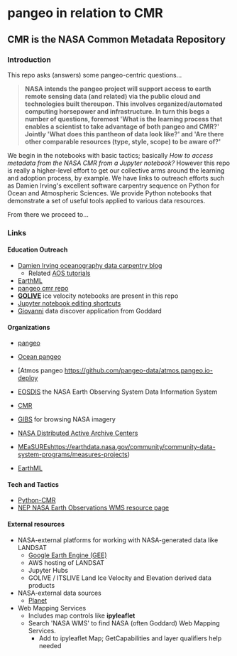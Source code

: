 # pangeo in relation to CMR

## CMR is the NASA **Common Metadata Repository**

### Introduction

This repo asks (answers) some pangeo-centric questions... 


> **NASA intends the pangeo project will support access to earth remote sensing data (and related)
via the public cloud and technologies built thereupon. This involves organized/automated 
computing horsepower and infrastructure. In turn this begs a number of questions, foremost
'What is the learning process that enables a scientist to take advantage of both pangeo and CMR?' 
Jointly 'What does this pantheon of data look like?' and 'Are there other comparable resources
(type, style, scope) to be aware of?'**


We begin in the notebooks with basic tactics; basically *How to access metadata from the NASA CMR from a Jupyter notebook?*
However this repo is really a higher-level effort to get our collective arms around the learning and adoption process, by example.
We have links to outreach efforts such as Damien Irving's excellent software carpentry sequence on Python for Ocean and
Atmospheric Sciences. We provide Python notebooks that demonstrate a set of useful tools applied to various data resources. 


From there we proceed to...



### Links

#### Education Outreach 


* [Damien Irving oceanography data carpentry blog](https://datacarpentry.org/blog/2018/09/atmos-ocean-launch)
  * Related [AOS tutorials](https://carpentrieslab.github.io/python-aos-lesson/)
* [EarthML](http://earthml.pyviz.org/index.html)
* [pangeo cmr repo](https://github.com/pangeo-data/cmr)
* [**GOLIVE**](https://nsidc.org/data/NSIDC-0710) ice velocity notebooks are present in this repo
* [Jupyter notebook editing shortcuts](https://www.dataquest.io/blog/jupyter-notebook-tips-tricks-shortcuts/)
* [Giovanni](http://giovanni.gsfc.nasa.gov/giovanni/) data discover application from Goddard



#### Organizations

* [pangeo](https://pangeo.io/)
* [Ocean pangeo](https://github.com/raphaeldussin/example.pangeo.io-deploy)
* [Atmos pangeo https://github.com/pangeo-data/atmos.pangeo.io-deploy


* [EOSDIS](https://earthdata.nasa.gov/about) the NASA Earth Observing System Data Information System
* [CMR](https://earthdata.nasa.gov/about/science-system-description/eosdis-components/common-metadata-repository)
* [GIBS](https://pypi.python.org/pypi/python-cmr/0.3.1) for browsing NASA imagery
* [NASA Distributed Active Archive Centers](https://nssdc.gsfc.nasa.gov/earth/daacs.html)
* [MEaSUREs]()https://earthdata.nasa.gov/community/community-data-system-programs/measures-projects)
* [EarthML](http://earthml.pyviz.org/index.html)


#### Tech and Tactics


* [Python-CMR](https://pypi.python.org/pypi/python-cmr/0.3.1)
* [NEP NASA Earth Observations WMS resource page](https://neo.sci.gsfc.nasa.gov/about/wms.php)


#### External resources


* NASA-external platforms for working with NASA-generated data like LANDSAT 
  * [Google Earth Engine (GEE)](https://earthengine.google.com)
  * AWS hosting of LANDSAT 
  * Jupyter Hubs
  * GOLIVE / ITSLIVE Land Ice Velocity and Elevation derived data products
* NASA-external data sources
  * [Planet](https://www.planet.com)
* Web Mapping Services
  * Includes map controls like **ipyleaflet**
  * Search 'NASA WMS' to find NASA (often Goddard) Web Mapping Services. 
    * Add to ipyleaflet Map; GetCapabilities and layer qualifiers help needed

